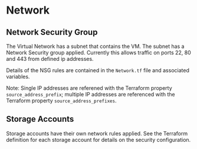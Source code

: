 # Network

## Network Security Group

The Virtual Network has a subnet that contains the VM. The subnet has a Network Security group applied. Currently this allows traffic on ports 22, 80 and 443 from defined ip addresses.

Details of the NSG rules are contained in the `Network.tf` file and associated variables.

Note: Single IP addresses are referened with the Terraform property `source_address_prefix`; multiple IP addresses are referenced with the Terraform property `source_address_prefixes`.

## Storage Accounts

Storage accounts have their own network rules applied. See the Terraform definition for each storage account for details on the security configuration.
